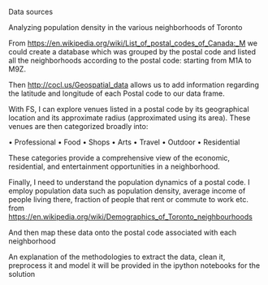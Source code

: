 Data sources

Analyzing population density in the various neighborhoods of Toronto

From https://en.wikipedia.org/wiki/List_of_postal_codes_of_Canada:_M we could create a database which was grouped by the postal code and listed all the neighborhoods according to the postal code: starting from M1A to M9Z.

Then http://cocl.us/Geospatial_data allows us to add information regarding the latitude and longitude of each Postal code to our data frame.

With FS, I can explore venues listed in a postal code by its geographical location and its approximate radius (approximated using its area). These venues are then categorized broadly into:

•    Professional
•    Food
•    Shops
•    Arts
•    Travel
•    Outdoor
•    Residential

These categories provide a comprehensive view of the economic, residential, and entertainment opportunities in a neighborhood.

Finally, I need to understand the population dynamics of a postal code. I employ population data such as population density, average income of people living there, fraction of people that rent or commute to work etc. from https://en.wikipedia.org/wiki/Demographics_of_Toronto_neighbourhoods

And then map these data onto the postal code associated with each neighborhood

An explanation of the methodologies to extract the data, clean it, preprocess it and model it will be provided in the ipython notebooks for the solution


